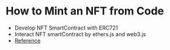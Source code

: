 # How to Mint an NFT from Code
* Develop NFT SmartContract with ERC721
* Interact NFT smartContract by ethers.js  and web3.js
* [Reference](https://docs.alchemy.com/docs/how-to-mint-an-nft-from-code)
